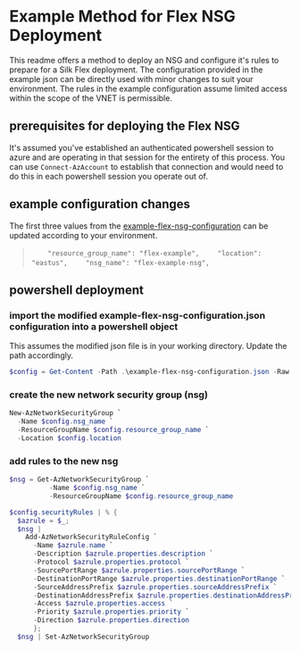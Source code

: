 # Example Method for Flex NSG Deployment

This readme offers a method to deploy an NSG and configure it's rules to prepare for a Silk Flex deployment.  The configuration provided in the example json can be directly used with minor changes to suit your environment.  The rules in the example configuration assume limited access within the scope of the VNET is permissible.


## prerequisites for deploying the Flex NSG
It's assumed you've established an authenticated powershell session to azure and are operating in that session for the entirety of this process. You can use `Connect-AzAccount` to establish that connection and would need to do this in each powershell session you operate out of.


## example configuration changes
The first three values from the [example-flex-nsg-configuration](example-flex-nsg-configuration.json) can be updated according to your environment.
> `    "resource_group_name": "flex-example",`
> `    "location": "eastus",`
> `    "nsg_name": "flex-example-nsg",`

## powershell deployment
### import the modified example-flex-nsg-configuration.json configuration into a powershell object
This assumes the modified json file is in your working directory.  Update the path accordingly.
```powershell
$config = Get-Content -Path .\example-flex-nsg-configuration.json -Raw | ConvertFrom-Json -Depth 100
```

### create the new network security group (nsg)
```powershell
New-AzNetworkSecurityGroup `
  -Name $config.nsg_name `
  -ResourceGroupName $config.resource_group_name `
  -Location $config.location
```

### add rules to the new nsg
```powershell
$nsg = Get-AzNetworkSecurityGroup `
          -Name $config.nsg_name `
          -ResourceGroupName $config.resource_group_name

$config.securityRules | % {
  $azrule = $_;
  $nsg |
    Add-AzNetworkSecurityRuleConfig `
      -Name $azrule.name `
      -Description $azrule.properties.description `
      -Protocol $azrule.properties.protocol `
      -SourcePortRange $azrule.properties.sourcePortRange `
      -DestinationPortRange $azrule.properties.destinationPortRange `
      -SourceAddressPrefix $azrule.properties.sourceAddressPrefix `
      -DestinationAddressPrefix $azrule.properties.destinationAddressPrefix `
      -Access $azrule.properties.access `
      -Priority $azrule.properties.priority `
      -Direction $azrule.properties.direction
      };
  $nsg | Set-AzNetworkSecurityGroup
```
